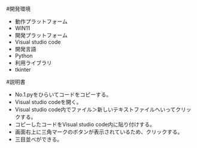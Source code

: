 #開発環境
- 動作プラットフォーム
- WIN11
- 開発プラットフォーム
- Visual studio code
- 開発言語
- Python
- 利用ライブラリ
- tkinter

#説明書
- No.1.pyをひらいてコードをコピーする。
- Visual studio codeを開く。
- Visual studio code内でファイル＞新しいテキストファイルへいってクリックする。
- コピーしたコードをVisual studio code内に貼り付けする。
-  画面右上に三角マークのボタンが表示されているため、クリックする。
-  三目並べができる。
